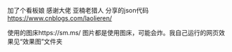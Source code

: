 加了个看板娘
感谢大佬 亚楠老猎人
分享的json代码
https://www.cnblogs.com/laolieren/

使用的图床https://sm.ms/
图片都是使用图床，可能会炸。我自己运行的网页效果见“效果图”文件夹
